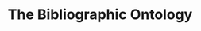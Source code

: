 ---
schema: default
title: The Bibliographic Ontology
notes: >-
  The Bibliographic Ontology Specification provides main concepts and properties
  for describing citations and bibliographic references (i.e. quotes, books,
  articles, etc) on the Semantic Web
organization: DataScientia Foundation
resources:
  - name: BIBO.UAN.owl
    url: >-
      http://git.knowdive.disi.unitn.it:8080/knowledge/LiveKnowledge/SREP/bibliography/raw/master/BIBO.UAN.owl
    format: owl
    description: >-
      The Bibliographic Ontology Specification provides main concepts and
      properties for describing citations and bibliographic references (i.e.
      quotes, books, articles, etc) on the Semantic Web
    license: ''
    status: Active
    byteSize: '84.041'
    issued: '2009-11-04'
    language: en
    modified: '17 December 2020, 01:29 (UTC+01:00)'
    OntologyEngineeringTool: Protégé
    ontologyLanguage: owl
    ontologySyntax: rdf
    example: ''
    ReferenceLKRepository: SREP
    referenceOntology: ''
    referenceDatasets: ''
distribution: bibo-owl
keyword: Biblioigraphy
publisher: ''
theme: Upper Level
versionNotes: 'As of today, the URI is not available.'
landingPage: 'http://purl.org/ontology/bibo/'
accessRigths: Public
creator: 'Bruce D''Arcus, Frèdèric Giasson'
hasVersion: Unknown
isVersionOf: Unknown
issued: '2009-11-04'
modified: '17 December 2020, 01:29 (UTC+01:00)'
language: en
provenance: >-
  "(2013-06-02) Ghislain Atemezing: THE ontology to look at first when dealing
  with bibliographical records on the semantic web. (2014-06-03) Bernard Vatant:
  Annual review OK (2015-06-02) Bernard Vatant: Annual review - no change
  (2019-10-21) Ghislain Atemezing: As of today, the URI is not available.
  Provenance from: LOV"
page: 'http://purl.org'
wasGeneratedBy: ''
versionInfo: version 1.3
formalityLevel: Teleontology
OntologyEngineeringMethodology: ''
acronym: bibo
CompetencyQuestion: ''
preferredNamespacePrefix: bibo
toDoList: To completely annotate.
namespacesGenerated: ''
namespacesReused: ''
datasetLevel: Knowledge Level(L3-4)
spatialExtent: Unknown
temporalExtent: Unknown
---